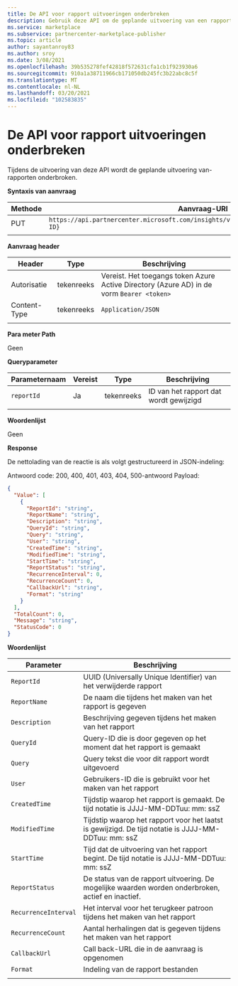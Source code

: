 ```yaml
---
title: De API voor rapport uitvoeringen onderbreken
description: Gebruik deze API om de geplande uitvoering van een rapport van een commerciële Marketplace-analyse te onderbreken.
ms.service: marketplace
ms.subservice: partnercenter-marketplace-publisher
ms.topic: article
author: sayantanroy83
ms.author: sroy
ms.date: 3/08/2021
ms.openlocfilehash: 39b535278fef42818f572631cfa1cb1f923930a6
ms.sourcegitcommit: 910a1a38711966cb171050db245fc3b22abc8c5f
ms.translationtype: MT
ms.contentlocale: nl-NL
ms.lasthandoff: 03/20/2021
ms.locfileid: "102583835"
---
```

# <a name="pause-report-executions-api"></a>De API voor rapport uitvoeringen onderbreken

Tijdens de uitvoering van deze API wordt de geplande uitvoering van-rapporten onderbroken.

**Syntaxis van aanvraag**

| Methode | Aanvraag-URI |
| ------------ | ------------- |
| PUT | `https://api.partnercenter.microsoft.com/insights/v1/cmp/ScheduledReport/pause/{Report ID}` |
|||

**Aanvraag header**

| Header | Type | Beschrijving |
| ------------ | ------------- | ------------- |
| Autorisatie | tekenreeks | Vereist. Het toegangs token Azure Active Directory (Azure AD) in de vorm `Bearer <token>` |
| Content-Type | tekenreeks | `Application/JSON` |
||||

**Para meter Path**

Geen

**Queryparameter**

| Parameternaam | Vereist | Type | Beschrijving |
| ------------ | ------------- | ------------- | ------------- |
| `reportId` | Ja | tekenreeks | ID van het rapport dat wordt gewijzigd |
|||||

**Woordenlijst**

Geen

**Response**

De nettolading van de reactie is als volgt gestructureerd in JSON-indeling:

Antwoord code: 200, 400, 401, 403, 404, 500-antwoord Payload:

```json
{
  "Value": [
    {
      "ReportId": "string",
      "ReportName": "string",
      "Description": "string",
      "QueryId": "string",
      "Query": "string",
      "User": "string",
      "CreatedTime": "string",
      "ModifiedTime": "string",
      "StartTime": "string",
      "ReportStatus": "string",
      "RecurrenceInterval": 0,
      "RecurrenceCount": 0,
      "CallbackUrl": "string",
      "Format": "string"
    }
  ],
  "TotalCount": 0,
  "Message": "string",
  "StatusCode": 0
}
```

**Woordenlijst**

| Parameter | Beschrijving |
| ------------ | ------------- |
| `ReportId` | UUID (Universally Unique Identifier) van het verwijderde rapport |
| `ReportName` | De naam die tijdens het maken van het rapport is gegeven |
| `Description` | Beschrijving gegeven tijdens het maken van het rapport |
| `QueryId` | Query-ID die is door gegeven op het moment dat het rapport is gemaakt |
| `Query` | Query tekst die voor dit rapport wordt uitgevoerd |
| `User` | Gebruikers-ID die is gebruikt voor het maken van het rapport |
| `CreatedTime` | Tijdstip waarop het rapport is gemaakt. De tijd notatie is JJJJ-MM-DDTuu: mm: ssZ |
| `ModifiedTime` | Tijdstip waarop het rapport voor het laatst is gewijzigd. De tijd notatie is JJJJ-MM-DDTuu: mm: ssZ |
| `StartTime` | Tijd dat de uitvoering van het rapport begint. De tijd notatie is JJJJ-MM-DDTuu: mm: ssZ |
| `ReportStatus` | De status van de rapport uitvoering. De mogelijke waarden worden onderbroken, actief en inactief. |
| `RecurrenceInterval` | Het interval voor het terugkeer patroon tijdens het maken van het rapport |
| `RecurrenceCount` | Aantal herhalingen dat is gegeven tijdens het maken van het rapport |
| `CallbackUrl` | Call back-URL die in de aanvraag is opgenomen |
| `Format` | Indeling van de rapport bestanden |
|||
